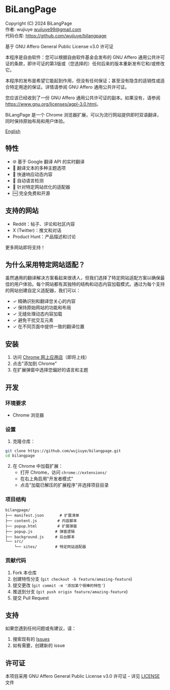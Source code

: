 # BiLangPage

Copyright (C) 2024 BiLangPage  
作者: wujiuye <wujiuye99@gmail.com>  
代码仓库: https://github.com/wujiuye/bilangpage

基于 GNU Affero General Public License v3.0 许可证

本程序是自由软件：您可以根据自由软件基金会发布的 GNU Affero 通用公共许可证的条款，即许可证的第3版或（您选择的）任何后来的版本重新发布它和/或修改它。

本程序的发布是希望它能起到作用，但没有任何保证；甚至没有隐含的适销性或适合特定用途的保证。详情请参阅 GNU Affero 通用公共许可证。

您应该已经收到了一份 GNU Affero 通用公共许可证的副本。如果没有，请参阅 <https://www.gnu.org/licenses/agpl-3.0.html>。

BiLangPage 是一个 Chrome 浏览器扩展，可以为流行网站提供即时双语翻译，同时保持原始布局和用户体验。

[English](./README.md)

## 特性

- 🌐 基于 Google 翻译 API 的实时翻译
- 🎨 翻译文本的多种主题选项
- 🚀 快速响应动态内容
- 🔄 自动语言检测
- 💫 针对特定网站优化的适配器
- 🆓 完全免费和开源

## 支持的网站

- Reddit：帖子、评论和社区内容
- X (Twitter)：推文和对话
- Product Hunt：产品描述和讨论

更多网站即将支持！

## 为什么采用特定网站适配？

虽然通用的翻译解决方案看起来很诱人，但我们选择了特定网站适配方案以确保最佳的用户体验。每个网站都有其独特的结构和动态内容加载模式。通过为每个支持的网站创建自定义适配器，我们可以：

- ✓ 精确识别和翻译您关心的内容
- ✓ 保持原始网站的功能和布局
- ✓ 无缝处理动态内容加载
- ✓ 避免干扰交互元素
- ✓ 在不同页面中提供一致的翻译位置

## 安装

1. 访问 [Chrome 网上应用店](#)（即将上线）
2. 点击"添加到 Chrome"
3. 在扩展弹窗中选择您偏好的语言和主题

## 开发

### 环境要求

- Chrome 浏览器

### 设置

1. 克隆仓库：

```bash
git clone https://github.com/wujiuye/bilangpage.git
cd bilangpage
```

2. 在 Chrome 中加载扩展：
   - 打开 Chrome，访问 `chrome://extensions/`
   - 在右上角启用"开发者模式"
   - 点击"加载已解压的扩展程序"并选择项目目录

### 项目结构

```
bilangpage/
├── manifest.json       # 扩展清单
├── content.js         # 内容脚本
├── popup.html         # 扩展弹窗
├── popup.js          # 弹窗逻辑
├── background.js     # 后台脚本
└── src/
    └── sites/        # 特定网站适配器
```

### 贡献代码

1. Fork 本仓库
2. 创建特性分支 (`git checkout -b feature/amazing-feature`)
3. 提交更改 (`git commit -m '添加某个很棒的特性'`)
4. 推送到分支 (`git push origin feature/amazing-feature`)
5. 提交 Pull Request

## 支持

如果您遇到任何问题或有建议，请：

1. 搜索现有的 [Issues](https://github.com/wujiuye/bilangpage/issues)
2. 如有需要，创建新的 issue

## 许可证

本项目采用 GNU Affero General Public License v3.0 许可证 - 详见 [LICENSE](LICENSE) 文件